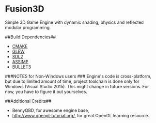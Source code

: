 Fusion3D
==

Simple 3D Game Engine with dynamic shading, physics and reflected modular programming.

##Build Dependencies##
- [CMAKE](http://www.cmake.org/)
- [GLEW](http://glew.sourceforge.net/)
- [SDL2](http://www.libsdl.org/)
- [ASSIMP](http://assimp.sourceforge.net/)
- [BULLET3](http://bulletphysics.org/)

###NOTES for Non-Windows users ###
Engine's code is cross-platform, but due to limited amount of time, project toolchain is done only for Windows (Visual Studio 2015). This might change in future versions. For now, you have to figure it out yourselves.

##Additional Credits##
- BennyQBD, for awesome engine base,
- http://www.opengl-tutorial.org/, for great OpenGL learning resource.